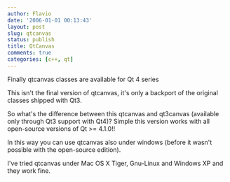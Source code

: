 ```yaml
---
author: Flavio
date: '2006-01-01 00:13:43'
layout: post
slug: qtcanvas
status: publish
title: QtCanvas
comments: true
categories: [c++, qt]
---
```


Finally qtcanvas classes are available for Qt 4 series

This isn't the final version of qtcanvas, it's only a backport of the original
classes shipped with Qt3.

So what's the difference between this qtcanvas and qt3canvas (available only
through Qt3 support with Qt4)? Simple this version works with all open-source
versions of Qt >= 4.1.0!!

In this way you can use qtcanvas also under windows (before it wasn't possible
with the open-source edition).

I've tried qtcanvas under Mac OS X Tiger, Gnu-Linux and Windows XP and they
work fine.
